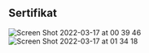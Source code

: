 ## Sertifikat
![Screen Shot 2022-03-17 at 00 39 46](https://user-images.githubusercontent.com/75346686/158663517-33444117-616f-4d48-8969-64dd4331b7b6.png)
![Screen Shot 2022-03-17 at 01 34 18](https://user-images.githubusercontent.com/75346686/158663792-c4bc4247-0da6-4aa9-b937-bdb0c09a020b.png)

